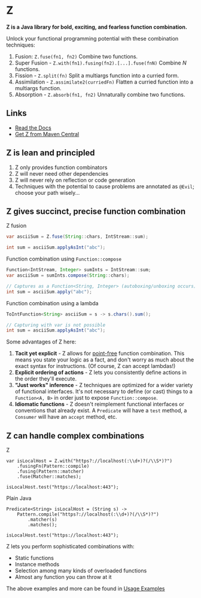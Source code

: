 # Z

**Z is a Java library for bold, exciting, and fearless function combination.**

Unlock your functional programming potential with these combination techniques:

1. Fusion: `Z.fuse(fn1, fn2)` Combine two functions.
1. Super Fusion - `Z.with(fn1).fusing(fn2).[...].fuse(fnN)` Combine _N_
    functions.
1. Fission - `Z.split(fn)` Split a multiargs function into a curried form.
1. Assimilation - `Z.assimilate2(curriedFn)` Flatten a curried function into a
    multiargs function.
1. Absorption - `Z.absorb(fn1, fn2)` Unnaturally combine two functions.

## Links

- [Read the Docs](https://www.javadoc.io/doc/so.dang.cool/z/latest/so/dang/cool/z/package-summary.html)
- [Get Z from Maven Central](https://search.maven.org/artifact/so.dang.cool/z/)

## Z is lean and principled

1. Z only provides function combinators
1. Z will never need other dependencies
1. Z will never rely on reflection or code generation
1. Techniques with the potential to cause problems are annotated as `@Evil`;
    choose your path wisely...

## Z gives succinct, precise function combination

Z fusion

```java
var asciiSum = Z.fuse(String::chars, IntStream::sum);

int sum = asciiSum.applyAsInt("abc");
```

Function combination using `Function::compose`

```java
Function<IntStream, Integer> sumInts = IntStream::sum;
var asciiSum = sumInts.compose(String::chars);

// Captures as a Function<String, Integer> (autoboxing/unboxing occurs)
int sum = asciiSum.apply("abc");
```

Function combination using a lambda

```java
ToIntFunction<String> asciiSum = s -> s.chars().sum();

// Capturing with var is not possible
int sum = asciiSum.applyAsInt("abc");
```

Some advantages of Z here:

1. **Tacit yet explicit** - Z allows for [point-free](https://en.wikipedia.org/wiki/Tacit_programming)
    function combination. This means you state your logic as a fact, and don't
    worry as much about the exact syntax for instructions. (Of course, Z can
    accept lambdas!)
1. **Explicit ordering of actions** - Z lets you consistently define actions in
    the order they'll execute.
1. **"Just works" inference** - Z techniques are optimized for a wider variety
    of functional interfaces. It's not necessary to define (or cast) things to
    a `Function<A, B>` in order just to expose `Function::compose`.
1. **Idiomatic functions** - Z doesn't reimplement functional interfaces or
    conventions that already exist. A `Predicate` will have a `test` method, a
    `Consumer` will have an `accept` method, etc.

## Z can handle complex combinations

Z

```
var isLocalHost = Z.with("https?://localhost(:\\d+)?(/\\S*)?")
    .fusingFn(Pattern::compile)
    .fusing(Pattern::matcher)
    .fuse(Matcher::matches);

isLocalHost.test("https://localhost:443");
```

Plain Java

```
Predicate<String> isLocalHost = (String s) ->
    Pattern.compile("https?://localhost(:\\d+)?(/\\S*)?")
        .matcher(s)
        .matches();

isLocalHost.test("https://localhost:443");
```

Z lets you perform sophisticated combinations with:

* Static functions
* Instance methods
* Selection among many kinds of overloaded functions
* Almost any function you can throw at it

The above examples and more can be found in [Usage Examples](https://github.com/hiljusti/z/blob/HEAD/src/test/java/so/dang/cool/z/UsageExamples.java)
